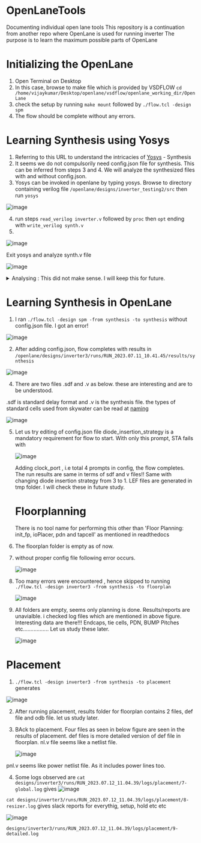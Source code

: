 # OpenLaneTools
Documenting individual open lane tools
This repository is a continuation from another repo where OpenLane is used for running inverter
The purpose is to learn the maximum possible parts of OpenLane
# Initializing the OpenLane
 1. Open Terminal on Desktop
 2. In this case, browse to make file which is provided by VSDFLOW ```cd /home/vijaykumar/Desktop/openlane/vsdflow/openlane_working_dir/OpenLane ```
 3. check the setup by running ```make mount``` followed by ```./flow.tcl -design spm```
 4. The flow should be complete without any errors.

# Learning Synthesis using Yosys
1. Referring to this URL to understand the intricacies of [Yosys](https://yosyshq.readthedocs.io/projects/yosys/en/latest/CHAPTER_Approach.html#chapter-approach) - Synthesis
2. It seems we do not compulsorily need config.json file for synthesis. This can be inferred from steps 3 and 4. We will analyze the synthesized files with and without config.json.
3. Yosys can be invoked in openlane by typing yosys. Browse to directory containing verilog file ```/openlane/designs/inverter_testing2/src```
   then run ```yosys```
   
![image](https://github.com/vjkr/OpenLaneTools/assets/16399079/8838e909-e668-4a30-a826-1caf1dbab28c)

4. run steps ```read_verilog inverter.v``` followed by ```proc``` then ```opt``` ending with ```write_verilog synth.v```
5. 
![image](https://github.com/vjkr/OpenLaneTools/assets/16399079/c3c0d719-4c90-4c0e-b1b9-ccb59778fcf3)

Exit yosys and analyze synth.v file

![image](https://github.com/vjkr/OpenLaneTools/assets/16399079/947c3825-8f26-4b3b-915c-fda50159628a)

<details>
 <summary> Analysing : This did not make sense. I will keep this for future.</summary>

6. Check with json file, whether there is any differnece.  It is evident that yosys has generated exact same files for both the conditions. Hence config.json is not related to yosys. Care should be taken that yosys maybe different than synthesis part in Openlane.
7. Next we will analyze by writing different modelling style. Following is the conclusion

![image](https://github.com/vjkr/OpenLaneTools/assets/16399079/d3c90e12-06f0-49f0-bd52-32121b4439de)

Somehow we ended with same synthesis! 
I had forgot techmap step. But putting techmap part didnt make any difference
I will keep this pending for now.
</details>

# Learning Synthesis in OpenLane
1. I ran ```./flow.tcl -design spm -from synthesis -to synthesis``` without config.json file. I got an error!

![image](https://github.com/vjkr/OpenLaneTools/assets/16399079/af58817d-b23c-4eb5-ab77-43d958f3e65e)

 2. After adding config.json, flow completes with results in ```/openlane/designs/inverter3/runs/RUN_2023.07.11_10.41.45/results/synthesis```

![image](https://github.com/vjkr/OpenLaneTools/assets/16399079/9c3b589f-415e-4cbd-894a-ee30e37d18b0)


 4. There are two files .sdf and .v as below. these are interesting and are to be understood.

.sdf is standard delay format and .v is the synthesis file. the types of standard cells used from skywater can be read at [naming](https://skywater-pdk.readthedocs.io/en/main/contents/libraries.html#third-party-provided-io-and-periphery-libraries) 

![image](https://github.com/vjkr/OpenLaneTools/assets/16399079/d7c4513f-e672-4e30-ac13-1fbb16a3724d)

5. Let us try editing of config.json file
   diode_insertion_strategy is a mandatory requirement for flow to start.
   With only this prompt, STA fails with

   ![image](https://github.com/vjkr/OpenLaneTools/assets/16399079/b168a38d-4a2d-497f-b37e-2c47eaa5767b)

   Adding clock_port , i.e total 4 prompts in config, the flow completes. The run results are same in terms of sdf and v files!!
   Same with changing diode insertion strategy from 3 to 1.
LEF files are generated in tmp folder. I will check these in future study.

    # Floorplanning
   There is no tool name for performing this other than 'Floor Planning: init_fp, ioPlacer, pdn and tapcell' as mentioned in readthedocs
1. The floorplan folder is empty as of now.
2. without proper config file following error occurs.

   ![image](https://github.com/vjkr/OpenLaneTools/assets/16399079/5bc22a31-29c7-42da-b428-f62993ed6227)

3. Too many errors were encountered , hence skipped to running  ```./flow.tcl -design inverter3 -from synthesis -to floorplan```

   ![image](https://github.com/vjkr/OpenLaneTools/assets/16399079/ca5de7ad-a495-45d3-a38c-978d47348e3d)

4. All folders are empty, seems only planning is done. Results/reports are unavialble.
   i checked log files which are mentioned in above figure. Interesting data are there!!! Endcaps, tie cells, PDN, BUMP Pitches etc................. Let us study these later.

   ![image](https://github.com/vjkr/OpenLaneTools/assets/16399079/8e6d6248-e445-4a8b-b111-c5a392ab5f23)

# Placement

1. ```./flow.tcl -design inverter3 -from synthesis -to placement```
generates

![image](https://github.com/vjkr/OpenLaneTools/assets/16399079/a07135c2-ab62-4a1b-9b8a-f18bd6180fa4)

2. After running placement, results folder for floorplan contains 2 files, def file and odb file. let us study later.

   
3. BAck to placement. Four files as seen in below figure are seen in the results of placement. def files is more detailed version of def file in floorplan.
   nl.v file seems like a netlist file.

   ![image](https://github.com/vjkr/OpenLaneTools/assets/16399079/8a53389e-ac65-4da4-b590-0d437d241477)

pnl.v seems like power netlist file. As it includes power lines too.

4. Some logs observed are
   ```cat designs/inverter3/runs/RUN_2023.07.12_11.04.39/logs/placement/7-global.log```
   gives
![image](https://github.com/vjkr/OpenLaneTools/assets/16399079/fe4ff166-78ce-4c8c-a343-9fa5c39c8f2a)

```cat designs/inverter3/runs/RUN_2023.07.12_11.04.39/logs/placement/8-resizer.log``` 
gives slack reports for everythig, setup, hold etc etc

![image](https://github.com/vjkr/OpenLaneTools/assets/16399079/93f04d87-163c-422d-8bea-2b362b86a194)


   ```designs/inverter3/runs/RUN_2023.07.12_11.04.39/logs/placement/9-detailed.log```


